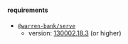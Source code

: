 #### requirements

* [`@warren-bank/serve`](https://github.com/warren-bank/node-serve)
  - version: [130002.18.3](https://github.com/warren-bank/node-serve/releases/tag/130002.18.3) (or higher)
